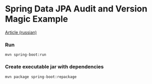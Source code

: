 Spring Data JPA Audit and Version Magic Example
===============================================

[Article (russian)](http://barlog.li/java/2014/10/01/spring-data-jpa-audit-and-version-magic-example.html)

### Run ###
```
mvn spring-boot:run
```

### Create executable jar with dependencies ###
```
mvn package spring-boot:repackage
```
